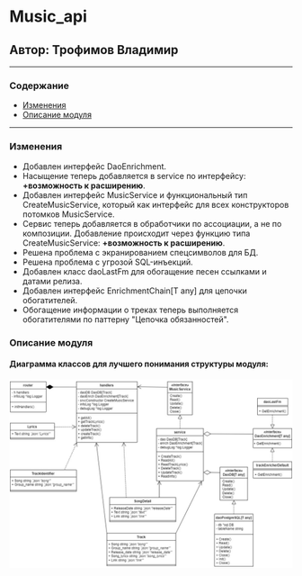 #  Music_api #
## Автор: Трофимов Владимир ##
---
### Содержание ###
- [Изменения](#изменения)
- [Описание модуля](#описание-модуля)
---
### Изменения ###
- Добавлен интерфейс DaoEnrichment.
- Насыщение теперь добавляется в service по интерфейсу: **+возможность к расширению**.
- Добавлен интерфейс MusicService и функциональный тип CreateMusicService, который как интерфейс для всех конструкторов потомков MusicService.
- Сервис теперь добавляется в обработчики по ассоциации, а не по композиции. Добавление происходит через функцию типа CreateMusicService: **+возможность к расширению**.
- Решена проблема с экранированием спецсимволов для БД.
- Решена проблема с угрозой SQL-инъекций.
- Добавлен класс daoLastFm для обогащение песен ссылками и датами релиза.
- Добавлен интерфейс EnrichmentChain[T any] для цепочки обогатителей.
- Обогащение информации о треках теперь выполняется обогатителями по паттерну "Цепочка обязанностей".


### Описание модуля ###
#### Диаграмма классов для лучшего понимания структуры модуля: ####
![1](https://github.com/Vladimir220/music_api/blob/main/pics/class_diagram.jpg)

